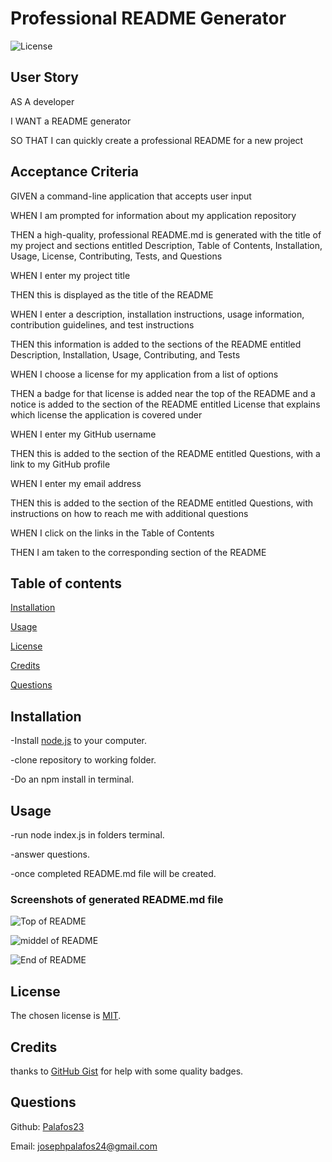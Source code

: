 
 # Professional README Generator
  ![License](https://img.shields.io/badge/license-MIT-green.svg)

  ## User Story 
     
  AS A developer

  I WANT a README generator

  SO THAT I can quickly create a professional README for a new project
    
  
  ## Acceptance Criteria
  GIVEN a command-line application that accepts user input
  
  WHEN I am prompted for information about my application repository
  
  THEN a high-quality, professional README.md is generated with the title of my project and sections entitled Description, Table of Contents, Installation, Usage, License, Contributing, Tests, and Questions

  WHEN I enter my project title

  THEN this is displayed as the title of the README

  WHEN I enter a description, installation instructions, usage information, contribution guidelines, and test instructions

  THEN this information is added to the sections of the README entitled Description, Installation, Usage, Contributing, and Tests

  WHEN I choose a license for my application from a list of options

  THEN a badge for that license is added near the top of the README and a notice is added to the section of the README entitled License that explains which license the application is covered under

  WHEN I enter my GitHub username

  THEN this is added to the section of the README entitled Questions, with a link to my GitHub profile

  WHEN I enter my email address

  THEN this is added to the section of the README entitled Questions, with instructions on how to reach me with additional questions

  WHEN I click on the links in the Table of Contents

  THEN I am taken to the corresponding section of the README
  
  

  ## Table of contents
  
  [Installation](#installation)
  

  [Usage](#usage)
  

  [License](#license)


  [Credits](#credits)


  [Questions](#questions)


  ## Installation
  -Install [node.js](https://nodejs.org/en) to your computer.

  -clone repository to working folder. 

  -Do an npm install in terminal. 

  ## Usage
  -run node index.js in folders terminal.

  -answer questions. 
  
  -once completed README.md file will be created. 
  
  ### Screenshots of generated README.md file
 ![Top of README](https://github.com/Palafos23/Readme_Generator/assets/132620047/bead1313-2b39-409e-ab72-311f85eae415)



 ![middel of README](https://github.com/Palafos23/Readme_Generator/assets/132620047/9a50f8e7-40ab-441b-ba0c-cd84220d759e)



 ![End of README](https://github.com/Palafos23/Readme_Generator/assets/132620047/0d40f622-181a-4f6c-80f8-dd38b2b21bb5)
  ## License

  The chosen license is [MIT](https://choosealicense.com/licenses/mit/#).

  ## Credits
  thanks to [GitHub Gist](https://gist.github.com/lukas-h/2a5d00690736b4c3a7ba) for help with some quality badges.

  ## Questions

  Github: [Palafos23](https://github.com/Palafos23)
  

  Email: josephpalafos24@gmail.com